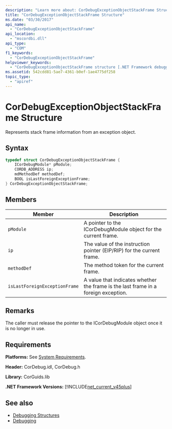 ```yaml
---
description: "Learn more about: CorDebugExceptionObjectStackFrame Structure"
title: "CorDebugExceptionObjectStackFrame Structure"
ms.date: "03/30/2017"
api_name:
  - "CorDebugExceptionObjectStackFrame"
api_location:
  - "mscordbi.dll"
api_type:
  - "COM"
f1_keywords:
  - "CorDebugExceptionObjectStackFrame"
helpviewer_keywords:
  - "CorDebugExceptionObjectStackFrame structure [.NET Framework debugging]"
ms.assetid: 542cdd81-5ae7-4361-b0ef-1ae4775df258
topic_type:
  - "apiref"
---
```

# CorDebugExceptionObjectStackFrame Structure

Represents stack frame information from an exception object.

## Syntax

```cpp
typedef struct CorDebugExceptionObjectStackFrame {
    ICorDebugModule* pModule;
    CORDB_ADDRESS ip;
    mdMethodDef methodDef;
    BOOL isLastForeignExceptionFrame;
} CorDebugExceptionObjectStackFrame;
```

## Members

|Member|Description|
|------------|-----------------|
|`pModule`|A pointer to the ICorDebugModule object for the current frame.|
|`ip`|The value of the instruction pointer (EIP/RIP) for the current frame.|
|`methodDef`|The method token for the current frame.|
|`isLastForeignExceptionFrame`|A value that indicates whether the frame is the last frame in a foreign exception.|

## Remarks

 The caller must release the pointer to the ICorDebugModule object once it is no longer in use.

## Requirements

 **Platforms:** See [System Requirements](../../get-started/system-requirements.md).

 **Header:** CorDebug.idl, CorDebug.h

 **Library:** CorGuids.lib

 **.NET Framework Versions:** [!INCLUDE[net_current_v45plus](../../../../includes/net-current-v45plus-md.md)]

## See also

- [Debugging Structures](debugging-structures.md)
- [Debugging](index.md)

